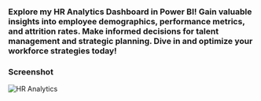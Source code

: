 ### Explore my HR Analytics Dashboard in Power BI! Gain valuable insights into employee demographics, performance metrics, and attrition rates. Make informed decisions for talent management and strategic planning. Dive in and optimize your workforce strategies today!

### Screenshot
![HR Analytics](https://private-user-images.githubusercontent.com/129300507/307104515-d05ea20f-f925-4781-95aa-3e9da002e4d3.png?jwt=eyJhbGciOiJIUzI1NiIsInR5cCI6IkpXVCJ9.eyJpc3MiOiJnaXRodWIuY29tIiwiYXVkIjoicmF3LmdpdGh1YnVzZXJjb250ZW50LmNvbSIsImtleSI6ImtleTUiLCJleHAiOjE3MDkzNzI3MzMsIm5iZiI6MTcwOTM3MjQzMywicGF0aCI6Ii8xMjkzMDA1MDcvMzA3MTA0NTE1LWQwNWVhMjBmLWY5MjUtNDc4MS05NWFhLTNlOWRhMDAyZTRkMy5wbmc_WC1BbXotQWxnb3JpdGhtPUFXUzQtSE1BQy1TSEEyNTYmWC1BbXotQ3JlZGVudGlhbD1BS0lBVkNPRFlMU0E1M1BRSzRaQSUyRjIwMjQwMzAyJTJGdXMtZWFzdC0xJTJGczMlMkZhd3M0X3JlcXVlc3QmWC1BbXotRGF0ZT0yMDI0MDMwMlQwOTQwMzNaJlgtQW16LUV4cGlyZXM9MzAwJlgtQW16LVNpZ25hdHVyZT0xYTAwYTIzNzA4ODdjNGQ0ZDgzN2ZlNTY3N2Q3YWFiYWJjNmMzZTlhMjI4YjgzYjNhZDM1N2VmYmU0NDQ4YjM1JlgtQW16LVNpZ25lZEhlYWRlcnM9aG9zdCZhY3Rvcl9pZD0wJmtleV9pZD0wJnJlcG9faWQ9MCJ9.h_SiOIH-qKUvCQq0T7Zh4bwqTwBGv03AplEs0NaIxa4)
